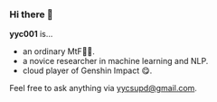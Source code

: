 ### Hi there 👋

**yyc001** is...
- an ordinary MtF🏳️‍⚧️.
- a novice researcher in machine learning and NLP.
- cloud player of Genshin Impact 😋.

Feel free to ask anything via [yycsupd@gmail.com](mailto:yycsupd@gmail.com).

